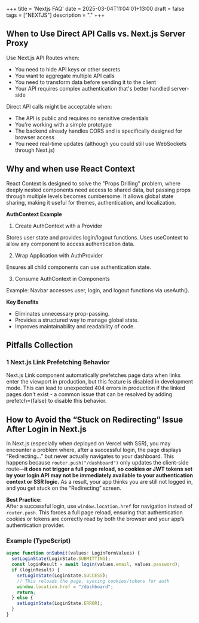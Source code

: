 +++
title = 'Nextjs FAQ'
date = 2025-03-04T11:04:01+13:00
draft = false
tags = ["NEXTJS"]
description = "."
+++

## When to Use Direct API Calls vs. Next.js Server Proxy
Use Next.js API Routes when:  
* You need to hide API keys or other secrets  
* You want to aggregate multiple API calls  
* You need to transform data before sending it to the client  
* Your API requires complex authentication that's better handled server-side  
  
Direct API calls might be acceptable when:  
* The API is public and requires no sensitive credentials
* You're working with a simple prototype
* The backend already handles CORS and is specifically designed for browser access
* You need real-time updates (although you could still use WebSockets through Next.js)  

## Why and when use React Context  
React Context is designed to solve the "Props Drilling" problem, where deeply nested components need access to shared data, but passing props through multiple levels becomes cumbersome. It allows global state sharing, making it useful for themes, authentication, and localization.   

**AuthContext Example**  
1. Create AuthContext with a Provider

Stores user state and provides login/logout functions.
Uses useContext to allow any component to access authentication data.  

2. Wrap Application with AuthProvider

Ensures all child components can use authentication state.

3. Consume AuthContext in Components

Example: Navbar accesses user, login, and logout functions via useAuth().
  

**Key Benefits**  
* Eliminates unnecessary prop-passing.
* Provides a structured way to manage global state.
* Improves maintainability and readability of code.

## Pitfalls Collection

### 1 Next.js Link Prefetching Behavior

Next.js Link component automatically prefetches page data when links enter the viewport in production, but this feature is disabled in development mode. This can lead to unexpected 404 errors in production if the linked pages don't exist - a common issue that can be resolved by adding prefetch={false} to disable this behavior.


## How to Avoid the “Stuck on Redirecting” Issue After Login in Next.js

In Next.js (especially when deployed on Vercel with SSR), you may encounter a problem where, after a successful login, the page displays “Redirecting...” but never actually navigates to your dashboard. This happens because `router.push("/dashboard")` only updates the client-side route—**it does not trigger a full page reload, so cookies or JWT tokens set by your login API may not be immediately available to your authentication context or SSR logic.** As a result, your app thinks you are still not logged in, and you get stuck on the “Redirecting” screen.

**Best Practice:**  
After a successful login, use `window.location.href` for navigation instead of `router.push`. This forces a full page reload, ensuring that authentication cookies or tokens are correctly read by both the browser and your app’s authentication provider.

### Example (TypeScript)

```typescript
async function onSubmit(values: LoginFormValues) {
  setLoginState(LoginState.SUBMITTING);
  const loginResult = await login(values.email, values.password);
  if (loginResult) {
    setLoginState(LoginState.SUCCESS);
    // This reloads the page, syncing cookies/tokens for auth
    window.location.href = "/dashboard";
    return;
  } else {
    setLoginState(LoginState.ERROR);
  }
}
